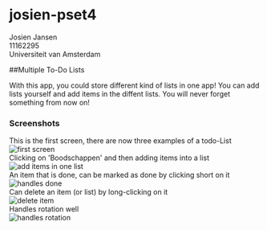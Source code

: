 # josien-pset4
Josien Jansen<br>
11162295<br>
Universiteit van Amsterdam

##Multiple To-Do Lists

With this app, you could store different kind of lists in one app! You can add lists yourself and add items in the diffent lists. You will never forget something from now on!

### Screenshots
This is the first screen, there are now three examples of a todo-List<br>
![first screen](https://cloud.githubusercontent.com/assets/18394953/15276894/1708dbee-1af5-11e6-937b-e0264d4fcb56.png)<br>
Clicking on 'Boodschappen' and then adding items into a list<br>
![add items in one list](https://cloud.githubusercontent.com/assets/18394953/15276893/135552de-1af5-11e6-94fe-ca9e024b6b8d.png)<br>
An item that is done, can be marked as done by clicking short on it<br>
![handles done](https://cloud.githubusercontent.com/assets/18394953/15276895/171d37ba-1af5-11e6-80a3-b993e960ca47.png)<br>
Can delete an item (or list) by long-clicking on it<br>
![delete item](https://cloud.githubusercontent.com/assets/18394953/15276897/172e61b6-1af5-11e6-8aa6-032e2644defd.png)<br>
Handles rotation well<br>
![handles rotation](https://cloud.githubusercontent.com/assets/18394953/15276896/172b44ea-1af5-11e6-93f7-91f6a79c48fd.png)

